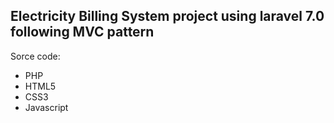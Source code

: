 
## Electricity Billing System project using laravel 7.0 following MVC pattern
Sorce code:
* PHP
* HTML5
* CSS3
* Javascript


